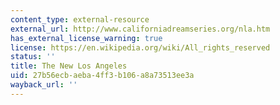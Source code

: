 ```yaml
---
content_type: external-resource
external_url: http://www.californiadreamseries.org/nla.htm
has_external_license_warning: true
license: https://en.wikipedia.org/wiki/All_rights_reserved
status: ''
title: The New Los Angeles
uid: 27b56ecb-aeba-4ff3-b106-a8a73513ee3a
wayback_url: ''
---
```

